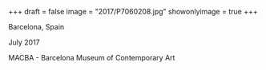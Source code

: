 +++
draft = false
image = "2017/P7060208.jpg"
showonlyimage = true
+++

Barcelona, Spain

July 2017
<!--more-->

MACBA - Barcelona Museum of Contemporary Art
